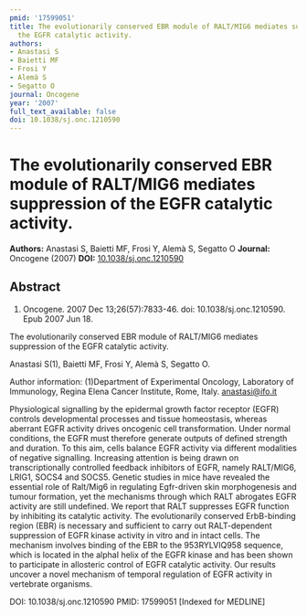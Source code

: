 ```yaml
---
pmid: '17599051'
title: The evolutionarily conserved EBR module of RALT/MIG6 mediates suppression of
  the EGFR catalytic activity.
authors:
- Anastasi S
- Baietti MF
- Frosi Y
- Alemà S
- Segatto O
journal: Oncogene
year: '2007'
full_text_available: false
doi: 10.1038/sj.onc.1210590
---
```


# The evolutionarily conserved EBR module of RALT/MIG6 mediates suppression of the EGFR catalytic activity.
**Authors:** Anastasi S, Baietti MF, Frosi Y, Alemà S, Segatto O
**Journal:** Oncogene (2007)
**DOI:** [10.1038/sj.onc.1210590](https://doi.org/10.1038/sj.onc.1210590)

## Abstract

1. Oncogene. 2007 Dec 13;26(57):7833-46. doi: 10.1038/sj.onc.1210590. Epub 2007
Jun  18.

The evolutionarily conserved EBR module of RALT/MIG6 mediates suppression of the 
EGFR catalytic activity.

Anastasi S(1), Baietti MF, Frosi Y, Alemà S, Segatto O.

Author information:
(1)Department of Experimental Oncology, Laboratory of Immunology, Regina Elena 
Cancer Institute, Rome, Italy. anastasi@ifo.it

Physiological signalling by the epidermal growth factor receptor (EGFR) controls 
developmental processes and tissue homeostasis, whereas aberrant EGFR activity 
drives oncogenic cell transformation. Under normal conditions, the EGFR must 
therefore generate outputs of defined strength and duration. To this aim, cells 
balance EGFR activity via different modalities of negative signalling. 
Increasing attention is being drawn on transcriptionally controlled feedback 
inhibitors of EGFR, namely RALT/MIG6, LRIG1, SOCS4 and SOCS5. Genetic studies in 
mice have revealed the essential role of Ralt/Mig6 in regulating Egfr-driven 
skin morphogenesis and tumour formation, yet the mechanisms through which RALT 
abrogates EGFR activity are still undefined. We report that RALT suppresses EGFR 
function by inhibiting its catalytic activity. The evolutionarily conserved 
ErbB-binding region (EBR) is necessary and sufficient to carry out 
RALT-dependent suppression of EGFR kinase activity in vitro and in intact cells. 
The mechanism involves binding of the EBR to the 953RYLVIQ958 sequence, which is 
located in the alphaI helix of the EGFR kinase and has been shown to participate 
in allosteric control of EGFR catalytic activity. Our results uncover a novel 
mechanism of temporal regulation of EGFR activity in vertebrate organisms.

DOI: 10.1038/sj.onc.1210590
PMID: 17599051 [Indexed for MEDLINE]
